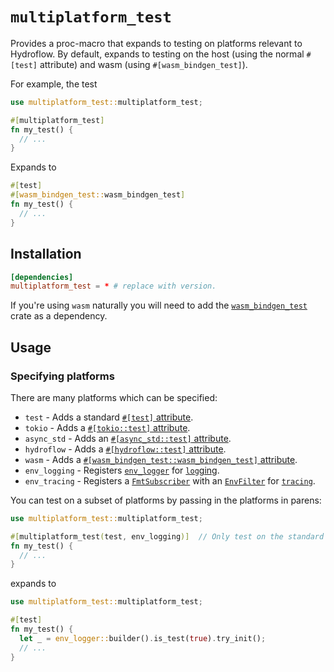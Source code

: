 # `multiplatform_test`

Provides a proc-macro that expands to testing on platforms relevant to
Hydroflow. By default, expands to testing on the host (using the normal
`#[test]` attribute) and wasm (using `#[wasm_bindgen_test]`).

For example, the test

```rust
use multiplatform_test::multiplatform_test;

#[multiplatform_test]
fn my_test() {
  // ...
}
```

Expands to

```rust
#[test]
#[wasm_bindgen_test::wasm_bindgen_test]
fn my_test() {
  // ...
}
```

## Installation

```toml
[dependencies]
multiplatform_test = * # replace with version.
```

If you're using `wasm` naturally you will need to add the [`wasm_bindgen_test`](https://crates.io/crates/wasm-bindgen-test-macro/)
crate as a dependency.

## Usage

### Specifying platforms

There are many platforms which can be specified:
* `test` - Adds a standard [`#[test]` attribute](https://doc.rust-lang.org/reference/attributes/testing.html#the-test-attribute).
* `tokio` - Adds a [`#[tokio::test]` attribute](https://docs.rs/tokio/latest/tokio/attr.test.html).
* `async_std` - Adds an [`#[async_std::test]` attribute](https://docs.rs/async-std/latest/async_std/attr.test.html).
* `hydroflow` - Adds a [`#[hydroflow::test]` attribute](https://docs.rs/hydroflow/latest/hydroflow/attr.test.html).
* `wasm` - Adds a [`#[wasm_bindgen_test::wasm_bindgen_test]` attribute](https://docs.rs/wasm-bindgen-test/0.3.36/wasm_bindgen_test/attr.wasm_bindgen_test.html).
* `env_logging` - Registers [`env_logger`](https://docs.rs/env_logger/latest/env_logger/) for [`log`ging](https://docs.rs/log/latest/log/).
* `env_tracing` - Registers a [`FmtSubscriber`](https://docs.rs/tracing-subscriber/latest/tracing_subscriber/index.html#reexport.FmtSubscriber) with an [`EnvFilter`](https://docs.rs/tracing-subscriber/latest/tracing_subscriber/filter/struct.EnvFilter.html) for [`tracing`](https://docs.rs/tracing/latest/tracing/).

You can test on a subset of platforms by passing in the platforms in parens:

```rust
use multiplatform_test::multiplatform_test;

#[multiplatform_test(test, env_logging)]  // Only test on the standard `#[test]` platform, but enables logging
fn my_test() {
  // ...
}
```

expands to

```rust
use multiplatform_test::multiplatform_test;

#[test]
fn my_test() {
  let _ = env_logger::builder().is_test(true).try_init();
  // ...
}
```

